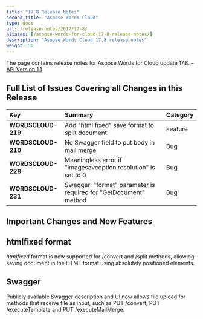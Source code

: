 ```yaml
---
title: "17.8 Release Notes"
second_title: "Aspose Words Cloud"
type: docs
url: /release-notes/2017/17-8/
aliases: [/aspose-words-for-cloud-17-8-release-notes/]
description: "Aspose Words Cloud 17.8 release notes"
weight: 50
---
```


The page contains release notes for Aspose.Words for Cloud update 17.8. – [API Version 1.1](http://api.aspose.cloud/swagger/ui/index).

## Full List of Issues Covering all Changes in this Release

|Key|Summary|Category|
| :- | :- | :- |
|**WORDSCLOUD-219**|Add "html fixed" save format to split document|Feature|
|**WORDSCLOUD-210**|No Swagger field to put body in mail merge|Bug|
|**WORDSCLOUD-228**|Meaningless error if "imagesaveoption.resolution" is set to 0|Bug|
|**WORDSCLOUD-231**|Swagger: "format" parameter is required for "GetDocument" method|Bug|

## Important Changes and New Features

## htmlfixed format

*htmlfixed* format is now supported for /convert and /split methods, allowing saving document in the HTML format using absolutely positioned elements.

## Swagger

Publicly available Swagger description and UI now allows file upload for methods that receive file as input, such as PUT /convert, PUT /executeTemplate and PUT /executeMailMerge.
